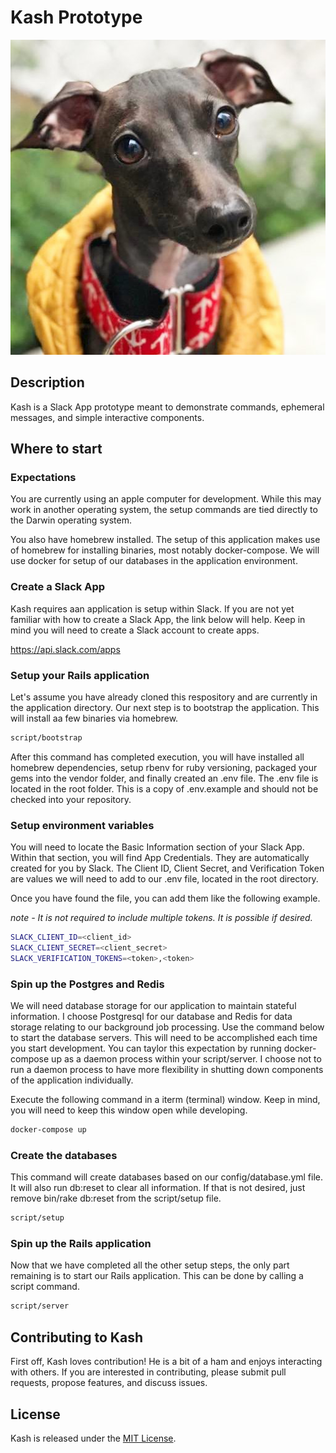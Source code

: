 # Kash Prototype

![alt text](https://github.com/chadwpry/slack_kash_prototype/raw/master/public/images/kash.jpg "Kash")

## Description

Kash is a Slack App prototype meant to demonstrate commands, ephemeral
messages, and simple interactive components.

## Where to start

### Expectations

You are currently using an apple computer for development. While this may work
in another operating system, the setup commands are tied directly to the
Darwin operating system.

You also have homebrew installed. The setup of this application makes use of
homebrew for installing binaries, most notably docker-compose. We will use
docker for setup of our databases in the application environment.

### Create a Slack App

Kash requires aan application is setup within Slack. If you are not yet
familiar with how to create a Slack App, the link below will help.
Keep in mind you will need to create a Slack account to create apps.

https://api.slack.com/apps

### Setup your Rails application

Let's assume you have already cloned this respository and are currently in the
application directory. Our next step is to bootstrap the application. This will
install aa few binaries via homebrew.

```bash
script/bootstrap
```

After this command has completed execution, you will have installed all
homebrew dependencies, setup rbenv for ruby versioning, packaged your gems into
the vendor folder, and finally created an .env file. The .env file is located
in the root folder. This is a copy of .env.example and should not be
checked into your repository.

### Setup environment variables

You will need to locate the Basic Information section of your Slack App.
Within that section, you will find App Credentials. They are automatically
created for you by Slack. The Client ID, Client Secret, and Verification Token
are values we will need to add to our .env file, located in the root directory.

Once you have found the file, you can add them like the following example.

*note - It is not required to include multiple tokens. It is possible if
desired.*

```bash
SLACK_CLIENT_ID=<client_id>
SLACK_CLIENT_SECRET=<client_secret>
SLACK_VERIFICATION_TOKENS=<token>,<token>
```

### Spin up the Postgres and Redis

We will need database storage for our application to maintain stateful
information. I choose Postgresql for our database and Redis for data storage
relating to our background job processing. Use the command below to start
the database servers. This will need to be accomplished each time you start
development. You can taylor this expectation by running docker-compose up as
a daemon process within your script/server. I choose not to run a daemon
process to have more flexibility in shutting down components of the application
individually.

Execute the following command in a iterm (terminal) window. Keep in mind, you
will need to keep this window open while developing.

```bash
docker-compose up
```

### Create the databases

This command will create databases based on our config/database.yml file. It
will also run db:reset to clear all information. If that is not desired, just
remove bin/rake db:reset from the script/setup file.

```bash
script/setup
```

### Spin up the Rails application

Now that we have completed all the other setup steps, the only part remaining
is to start our Rails application. This can be done by calling a script
command.

```bash
script/server
```

## Contributing to Kash

First off, Kash loves contribution! He is a bit of a ham and enjoys interacting
with others. If you are interested in contributing, please submit pull requests,
propose features, and discuss issues.

## License
Kash is released under the [MIT License](http://www.opensource.org/licenses/MIT).
